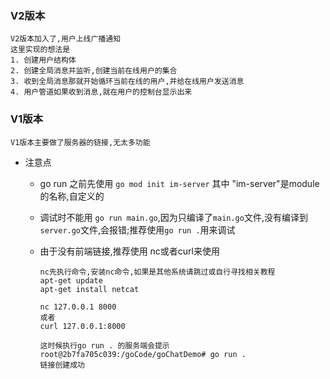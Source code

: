### V2版本

```
V2版本加入了,用户上线广播通知
这里实现的想法是
1. 创建用户结构体
2. 创建全局消息并监听,创建当前在线用户的集合
3. 收到全局消息那就开始循环当前在线的用户,并给在线用户发送消息
4. 用户管道如果收到消息,就在用户的控制台显示出来
```



### V1版本

```
V1版本主要做了服务器的链接,无太多功能
```

- 注意点

  - go run 之前先使用 `go mod init im-server` 其中 "im-server"是module的名称,自定义的

  - 调试时不能用 `go run main.go`,因为只编译了`main.go`文件,没有编译到`server.go`文件,会报错;推荐使用`go run .`用来调试

  - 由于没有前端链接,推荐使用 nc或者curl来使用

    ```
    nc先执行命令,安装nc命令,如果是其他系统请跳过或自行寻找相关教程
    apt-get update
    apt-get install netcat
    
    nc 127.0.0.1 8000
    或者
    curl 127.0.0.1:8000
    
    这时候执行go run . 的服务端会提示
    root@2b7fa705c039:/goCode/goChatDemo# go run .
    链接创建成功
    ```

    
